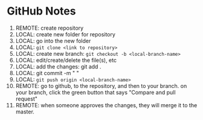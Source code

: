 # GitHub Notes

1. REMOTE:	create repository
2. LOCAL:  	create new folder for repository
3. LOCAL:  	go into the new folder
4. LOCAL:  	`git clone <link to repository>`
5. LOCAL:  	create new branch:  `git checkout -b <local-branch-name>`
6. LOCAL:  	edit/create/delete the file(s), etc
7. LOCAL:  	add the changes:  git add .
8. LOCAL: 	git commit -m " <message here>"
9. LOCAL:  	`git push origin <local-branch-name>`
10. REMOTE: go to github, to the repository, and then to  your branch.
			on your branch, click the green button that says
			"Compare and pull request"
11. REMOTE:	when someone approves the changes, they will merge it to the master.
